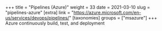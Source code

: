 +++
title = "Pipelines (Azure)"
weight = 33
date = 2021-03-10
slug = "pipelines-azure"
[extra]
link = "https://azure.microsoft.com/en-us/services/devops/pipelines/"
[taxonomies]
groups = ["msazure"]
+++
Azure continuously build, test, and deployment

